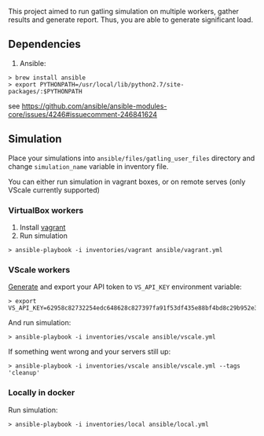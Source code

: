 This project aimed to run gatling simulation on multiple workers, gather results and generate report.
Thus, you are able to generate significant load.

## Dependencies 

1. Ansible:

```
> brew install ansible 
> export PYTHONPATH=/usr/local/lib/python2.7/site-packages/:$PYTHONPATH
```    
see https://github.com/ansible/ansible-modules-core/issues/4246#issuecomment-246841624

## Simulation

Place your simulations into `ansible/files/gatling_user_files` directory and change `simulation_name` variable in 
inventory file.
 
You can either run simulation in vagrant boxes, or on remote serves (only VScale currently supported)

### VirtualBox workers
 

1. Install [vagrant](https://www.vagrantup.com) 
2. Run simulation

```
> ansible-playbook -i inventories/vagrant ansible/vagrant.yml
```

### VScale workers
    
[Generate](https://vscale.io/panel/settings/tokens/) and export your API token to `VS_API_KEY` environment variable:  

```
> export VS_API_KEY=62958c82732254edc648628c827397fa91f53df435e88bf4bd8c29b952e32c9e35fa93
```

And run simulation:

```
> ansible-playbook -i inventories/vscale ansible/vscale.yml
```

If something went wrong and your servers still up:

```
> ansible-playbook -i inventories/vscale ansible/vscale.yml --tags 'cleanup'
```

### Locally in docker

Run simulation:

```
> ansible-playbook -i inventories/local ansible/local.yml
```
